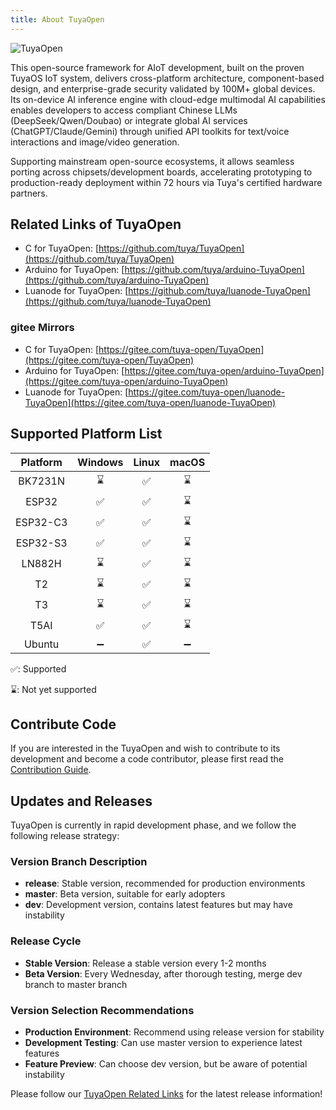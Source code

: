 ```yaml
---
title: About TuyaOpen
---
```


![TuyaOpen](https://images.tuyacn.com/fe-static/docs/img/c128362b-eb25-4512-b5f2-ad14aae2395c.jpg)

This open-source framework for AIoT development, built on the proven TuyaOS IoT system, delivers cross-platform architecture, component-based design, and enterprise-grade security validated by 100M+ global devices. Its on-device AI inference engine with cloud-edge multimodal AI capabilities enables developers to access compliant Chinese LLMs (DeepSeek/Qwen/Doubao) or integrate global AI services (ChatGPT/Claude/Gemini) through unified API toolkits for text/voice interactions and image/video generation.

Supporting mainstream open-source ecosystems, it allows seamless porting across chipsets/development boards, accelerating prototyping to production-ready deployment within 72 hours via Tuya's certified hardware partners.

## Related Links of TuyaOpen

- C for TuyaOpen: [https://github.com/tuya/TuyaOpen](https://github.com/tuya/TuyaOpen)
- Arduino for TuyaOpen: [https://github.com/tuya/arduino-TuyaOpen](https://github.com/tuya/arduino-TuyaOpen)
- Luanode for TuyaOpen: [https://github.com/tuya/luanode-TuyaOpen](https://github.com/tuya/luanode-TuyaOpen)

### gitee Mirrors

- C for TuyaOpen: [https://gitee.com/tuya-open/TuyaOpen](https://gitee.com/tuya-open/TuyaOpen)
- Arduino for TuyaOpen: [https://gitee.com/tuya-open/arduino-TuyaOpen](https://gitee.com/tuya-open/arduino-TuyaOpen)
- Luanode for TuyaOpen: [https://gitee.com/tuya-open/luanode-TuyaOpen](https://gitee.com/tuya-open/luanode-TuyaOpen)

## Supported Platform List

| Platform | Windows | Linux | macOS |
| :------: | :-----: | :---: | :---: |
| BK7231N  |    ⌛️    |   ✅   |   ⌛️   |
|  ESP32   |    ✅    |   ✅   |   ⌛️   |
| ESP32-C3 |    ✅    |   ✅   |   ⌛️   |
| ESP32-S3 |    ✅    |   ✅   |   ⌛️   |
|  LN882H  |    ⌛️    |   ✅   |   ⌛️   |
|    T2    |    ⌛️    |   ✅   |   ⌛️   |
|    T3    |    ⌛️    |   ✅   |   ⌛️   |
|   T5AI   |    ✅    |   ✅   |   ⌛️   |
|  Ubuntu  |    ➖    |   ✅   |   ➖   |

✅: Supported

⌛️: Not yet supported

## Contribute Code

If you are interested in the TuyaOpen and wish to contribute to its development and become a code contributor, please first read the [Contribution Guide](./contribute/contribute-guide.md).

## Updates and Releases

TuyaOpen is currently in rapid development phase, and we follow the following release strategy:

### Version Branch Description

- **release**: Stable version, recommended for production environments
- **master**: Beta version, suitable for early adopters
- **dev**: Development version, contains latest features but may have instability

### Release Cycle

- **Stable Version**: Release a stable version every 1-2 months
- **Beta Version**: Every Wednesday, after thorough testing, merge dev branch to master branch

### Version Selection Recommendations

- **Production Environment**: Recommend using release version for stability
- **Development Testing**: Can use master version to experience latest features
- **Feature Preview**: Can choose dev version, but be aware of potential instability

Please follow our [TuyaOpen Related Links](#related-links-of-tuyaopen) for the latest release information!